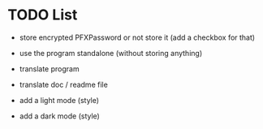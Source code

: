 # TODO List

* store encrypted PFXPassword or not store it (add a checkbox for that)

* use the program standalone (without storing anything)

* translate program
* translate doc / readme file

* add a light mode (style)
* add a dark mode (style)
